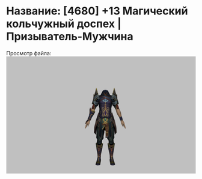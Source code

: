 # Название: [4680] +13 Магический кольчужный доспех | Призыватель-Мужчина

Просмотр файла:
![p080005.png](p080005.png)